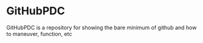 # GitHubPDC

GitHubPDC is a repository for showing the bare minimum of github and how to maneuver, function, etc
